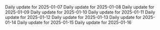 Daily update for 2025-01-07
Daily update for 2025-01-08
Daily update for 2025-01-09
Daily update for 2025-01-10
Daily update for 2025-01-11
Daily update for 2025-01-12
Daily update for 2025-01-13
Daily update for 2025-01-14
Daily update for 2025-01-15
Daily update for 2025-01-16
